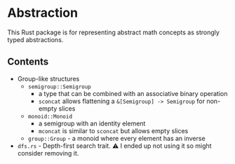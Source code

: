 # Abstraction

This Rust package is for representing abstract math concepts as strongly typed
abstractions.

## Contents

- Group-like structures
    - `semigroup::Semigroup` 
        - a type that can be combined with an associative binary operation
        - `sconcat` allows flattening a `&[Semigroup] -> Semigroup` for non-empty slices
    - `monoid::Monoid` 
        - a semigroup with an identity element
        - `mconcat` is similar to `sconcat` but allows empty slices
    - `group::Group` - a monoid where every element has an inverse
- `dfs.rs` - Depth-first search trait. ⚠️ I ended up not using it so might
consider removing it.